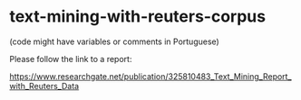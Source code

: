 # text-mining-with-reuters-corpus

(code might have variables or comments in Portuguese)

Please follow the link to a report:

https://www.researchgate.net/publication/325810483_Text_Mining_Report_with_Reuters_Data

